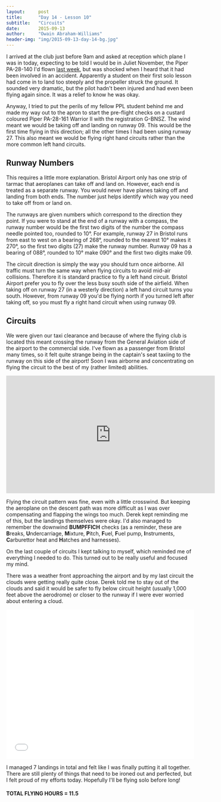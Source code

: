 ```yaml
---
layout:     post
title:      "Day 14 - Lesson 10"
subtitle:   "Circuits"
date:       2015-09-13
author:     "Owain Abraham-Williams"
header-img: "img/2015-09-13-day-14-bg.jpg"
---
```


I arrived at the club just before 9am and asked at reception which plane I was in today,
expecting to be told I would be in Juliet November, the Piper PA-28-140 I'd flown
[last week](/2015/09/06/day-13-lesson-9/), but was shocked when I heard that it had been
involved in an accident. Apparently a student on their first solo lesson had come in to
land too steeply and the propeller struck the ground. It sounded very dramatic, but the
pilot hadn't been injured and had even been flying again since. It was a relief to know he
was okay.

Anyway, I tried to put the perils of my fellow PPL student behind me and made my way out
to the apron to start the pre-flight checks on a custard coloured Piper PA-28-161 Warrior
II with the registration G-BNSZ. The wind meant we would be taking off and landing on
runway 09. This would be the first time flying in this direction; all the other times I
had been using runway 27. This also meant we would be flying right hand circuits rather
than the more common left hand circuits.

## Runway Numbers

This requires a little more explanation. Bristol Airport only has one strip of tarmac that
aeroplanes can take off and land on. However, each end is treated as a separate runway.
You would never have planes taking off and landing from both ends. The number just helps
identify which way you need to take off from or land on.

The runways are given numbers which correspond to the direction they point. If you were to
stand at the end of a runway with a compass, the runway number would be the first two
digits of the number the compass needle pointed too, rounded to 10&deg;. For example,
runway 27 in Bristol runs from east to west on a bearing of 268&deg;, rounded to the
nearest 10&deg; makes it 270&deg;, so the first two digits (27) make the runway number.
Runway 09 has a bearing of 088&deg;, rounded to 10&deg; make 090&deg; and the first two
digits make 09.

The circuit direction is simply the way you should turn once airborne. All traffic must
turn the same way when flying circuits to avoid mid-air collisions. Therefore it is
standard practice to fly a left hand circuit. Bristol Airport prefer you to fly over the
less busy south side of the airfield. When taking off on runway 27 (in a westerly
direction) a left hand circuit turns you south. However, from runway 09 you'd be flying
north if you turned left after taking off, so you must fly a right hand circuit when
using runway 09.

## Circuits

We were given our taxi clearance and because of where the flying club is located this
meant crossing the runway from the General Aviation side of the airport to the commercial
side. I've flown as a passenger from Bristol many times, so it felt quite strange being in
the captain's seat taxiing to the runway on this side of the airport! Soon I was airborne
and concentrating on flying the circuit to the best of my (rather limited) abilities.

<iframe width="560" height="315" src="https://www.youtube.com/embed/QYpxLxabdzg" frameborder="0" allowfullscreen></iframe>

Flying the circuit pattern was fine, even with a little crosswind. But keeping the
aeroplane on the descent path was more difficult as I was over compensating and flapping
the wings too much. Derek kept reminding me of this, but the landings themselves were
okay. I'd also managed to remember the downwind **BUMPFFICH** checks (as a reminder, these
are **B**reaks, **U**ndercarriage, **M**ixture, **P**itch, **F**uel, **F**uel pump,
**I**nstruments, **C**arburettor heat and **H**atches and harnesses).

On the last couple of circuits I kept talking to myself, which reminded me of everything I
needed to do. This turned out to be really useful and focused my mind.

There was a weather front approaching the airport and by my last circuit the clouds were
getting really quite close. Derek told me to stay out of the clouds and said it would
be safer to fly below circuit height (usually 1,000 feet above the aerodrome) or closer to
the runway if I were ever worried about entering a cloud.

<iframe style="width: 100%;" src="/maps/2015-09-13-day-14-lesson-10-map.html" width="800" height="400" frameborder="0"></iframe>

I managed 7 landings in total and felt like I was finally putting it all together. There
are still plenty of things that need to be ironed out and perfected, but I felt proud of
my efforts today. Hopefully I'll be flying solo before long!

#### TOTAL FLYING HOURS = 11.5